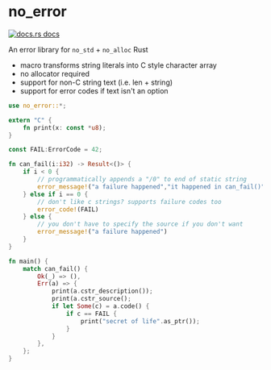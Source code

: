# no_error

<a href="https://docs.rs/no_error"><img src="https://img.shields.io/badge/docs-latest-blue.svg?style=flat-square" alt="docs.rs docs" /></a>

An error library for `no_std` + `no_alloc` Rust

* macro transforms string literals into C style character array
* no allocator required
* support for non-C string text (i.e. len + string)
* support for error codes if text isn't an option

```rust
use no_error::*;

extern "C" {
    fn print(x: const *u8);
}

const FAIL:ErrorCode = 42;

fn can_fail(i:i32) -> Result<()> {
    if i < 0 { 
        // programmatically appends a "/0" to end of static string
        error_message!("a failure happened","it happened in can_fail()")
    } else if i == 0 {
        // don't like c strings? supports failure codes too
        error_code!(FAIL)
    } else {
        // you don't have to specify the source if you don't want
        error_message!("a failure happened")
    }
}

fn main() {
    match can_fail() {
        Ok(_) => (),
        Err(a) => {
            print(a.cstr_description());
            print(a.cstr_source();
            if let Some(c) = a.code() {
                if c == FAIL {
                    print("secret of life".as_ptr());
                }
            }
        },
    };
}
```
